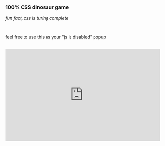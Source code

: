 ### 100% CSS dinosaur game
<!-- META a version of the chrome dinosaur game implemented using only css and html META -->
*fun fact, css is turing complete*

<br>

feel free to use this as your "js is disabled" popup

<br>

<iframe height="300" style="width: 100%;" scrolling="no" title="Untitled" src="https://codepen.io/ollielynas/embed/KKJgBNo?default-tab=result&theme-id=light" frameborder="no" loading="lazy" allowtransparency="true" allowfullscreen="true">
  See the Pen <a href="https://codepen.io/ollielynas/pen/KKJgBNo">
  Untitled</a> by ollielynas (<a href="https://codepen.io/ollielynas">@ollielynas</a>)
  on <a href="https://codepen.io">CodePen</a>.
</iframe>